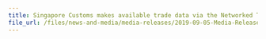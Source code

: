 ```yaml
---
title: Singapore Customs makes available trade data via the Networked Trade Platform to augment trade finance compliance efforts against money laundering andterrorism financing
file_url: /files/news-and-media/media-releases/2019-09-05-Media-Release.pdf
---
```

